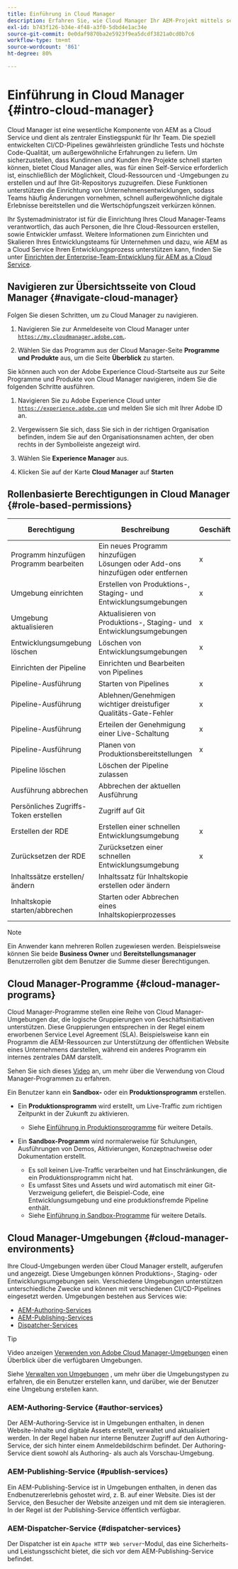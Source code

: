 ```yaml
---
title: Einführung in Cloud Manager
description: Erfahren Sie, wie Cloud Manager Ihr AEM-Projekt mittels seiner Programme, Umgebungen und Pipelines unterstützt.
exl-id: b743f126-b34e-4f48-a3f0-5dbd4e1ac34e
source-git-commit: 0e0daf9870ba2e5923f9ea5dcdf3821a0cd0b7c6
workflow-type: tm+mt
source-wordcount: '861'
ht-degree: 80%

---
```


# Einführung in Cloud Manager {#intro-cloud-manager}

Cloud Manager ist eine wesentliche Komponente von AEM as a Cloud Service und dient als zentraler Einstiegspunkt für Ihr Team. Die speziell entwickelten CI/CD-Pipelines gewährleisten gründliche Tests und höchste Code-Qualität, um außergewöhnliche Erfahrungen zu liefern. Um sicherzustellen, dass Kundinnen und Kunden ihre Projekte schnell starten können, bietet Cloud Manager alles, was für einen Self-Service erforderlich ist, einschließlich der Möglichkeit, Cloud-Ressourcen und -Umgebungen zu erstellen und auf Ihre Git-Repositorys zuzugreifen. Diese Funktionen unterstützen die Einrichtung von Unternehmensentwicklungen, sodass Teams häufig Änderungen vornehmen, schnell außergewöhnliche digitale Erlebnisse bereitstellen und die Wertschöpfungszeit verkürzen können.

Ihr Systemadministrator ist für die Einrichtung Ihres Cloud Manager-Teams verantwortlich, das auch Personen, die Ihre Cloud-Ressourcen erstellen, sowie Entwickler umfasst. Weitere Informationen zum Einrichten und Skalieren Ihres Entwicklungsteams für Unternehmen und dazu, wie AEM as a Cloud Service Ihren Entwicklungsprozess unterstützen kann, finden Sie unter [Einrichten der Enterprise-Team-Entwicklung für AEM as a Cloud Service](/help/implementing/cloud-manager/managing-code/enterprise-team-dev-setup.md).

## Navigieren zur Übersichtsseite von Cloud Manager {#navigate-cloud-manager}

Folgen Sie diesen Schritten, um zu Cloud Manager zu navigieren.

1. Navigieren Sie zur Anmeldeseite von Cloud Manager unter [`https://my.cloudmanager.adobe.com`.](https://my.cloudmanager.adobe.com/).

1. Wählen Sie das Programm aus der Cloud Manager-Seite **Programme und Produkte** aus, um die Seite **Überblick** zu starten.

Sie können auch von der Adobe Experience Cloud-Startseite aus zur Seite Programme und Produkte von Cloud Manager navigieren, indem Sie die folgenden Schritte ausführen.

1. Navigieren Sie zu Adobe Experience Cloud unter [`https://experience.adobe.com`](https://experience.adobe.com) und melden Sie sich mit Ihrer Adobe ID an.

1. Vergewissern Sie sich, dass Sie sich in der richtigen Organisation befinden, indem Sie auf den Organisationsnamen achten, der oben rechts in der Symbolleiste angezeigt wird.

1. Wählen Sie **Experience Manager** aus.

1. Klicken Sie auf der Karte **Cloud Manager** auf **Starten**

## Rollenbasierte Berechtigungen in Cloud Manager {#role-based-permissions}

| Berechtigung | Beschreibung | Geschäftsinhaber | Bereitstellungs-Manager | Programm-Manager | Entwickler |
|--- |--- |--- |--- |--- |--- |
| Programm hinzufügen<br>Programm bearbeiten | Ein neues Programm hinzufügen<br>Lösungen oder Add-ons hinzufügen oder entfernen | x |  |  |  |
| Umgebung einrichten | Erstellen von Produktions-, Staging- und Entwicklungsumgebungen | x | x |  |  |
| Umgebung aktualisieren | Aktualisieren von Produktions-, Staging- und Entwicklungsumgebungen | x | x |  |  |
| Entwicklungsumgebung löschen | Löschen von Entwicklungsumgebungen | x | x |  |  |
| Einrichten der Pipeline | Einrichten und Bearbeiten von Pipelines |  | x |  |  |
| Pipeline-Ausführung | Starten von Pipelines | x | x |  |  |
| Pipeline-Ausführung | Ablehnen/Genehmigen wichtiger dreistufiger Qualitäts-Gate-Fehler | x | x | x |  |
| Pipeline-Ausführung | Erteilen der Genehmigung einer Live-Schaltung | x | x | x |  |
| Pipeline-Ausführung | Planen von Produktionsbereitstellungen | x | x | x |  |
| Pipeline löschen | Löschen der Pipeline zulassen |  | x |  |  |
| Ausführung abbrechen | Abbrechen der aktuellen Ausführung |  | x |  |  |
| Persönliches Zugriffs-Token erstellen | Zugriff auf Git |  | x |  | x |
| Erstellen der RDE | Erstellen einer schnellen Entwicklungsumgebung | x |  |  | x |
| Zurücksetzen der RDE | Zurücksetzen einer schnellen Entwicklungsumgebung | x |  |  | x |
| Inhaltssätze erstellen/ändern | Inhaltssatz für Inhaltskopie erstellen oder ändern |  | x |  |  |
| Inhaltskopie starten/abbrechen | Starten oder Abbrechen eines Inhaltskopierprozesses |  | x |  |  |

>[!NOTE]
>
>Ein Anwender kann mehreren Rollen zugewiesen werden. Beispielsweise können Sie beide **Business Owner** und **Bereitstellungsmanager** Benutzerrollen gibt dem Benutzer die Summe dieser Berechtigungen.

## Cloud Manager-Programme {#cloud-manager-programs}

Cloud Manager-Programme stellen eine Reihe von Cloud Manager-Umgebungen dar, die logische Gruppierungen von Geschäftsinitiativen unterstützen. Diese Gruppierungen entsprechen in der Regel einem erworbenen Service Level Agreement (SLA). Beispielsweise kann ein Programm die AEM-Ressourcen zur Unterstützung der öffentlichen Website eines Unternehmens darstellen, während ein anderes Programm ein internes zentrales DAM darstellt.


Sehen Sie sich dieses [Video](https://experienceleague.adobe.com/docs/experience-manager-learn/cloud-service/cloud-manager/programs.html?lang=de) an, um mehr über die Verwendung von Cloud Manager-Programmen zu erfahren.

Ein Benutzer kann ein **Sandbox-** oder ein **Produktionsprogramm** erstellen.

* Ein **Produktionsprogramm** wird erstellt, um Live-Traffic zum richtigen Zeitpunkt in der Zukunft zu aktivieren.
   * Siehe [Einführung in Produktionsprogramme](/help/implementing/cloud-manager/getting-access-to-aem-in-cloud/introduction-production-programs.md) für weitere Details.

* Ein **Sandbox-Programm** wird normalerweise für Schulungen, Ausführungen von Demos, Aktivierungen, Konzeptnachweise oder Dokumentation erstellt.
   * Es soll keinen Live-Traffic verarbeiten und hat Einschränkungen, die ein Produktionsprogramm nicht hat.
   * Es umfasst Sites und Assets und wird automatisch mit einer Git-Verzweigung geliefert, die Beispiel-Code, eine Entwicklungsumgebung und eine produktionsfremde Pipeline enthält.
   * Siehe [Einführung in Sandbox-Programme](/help/implementing/cloud-manager/getting-access-to-aem-in-cloud/introduction-sandbox-programs.md) für weitere Details.

## Cloud Manager-Umgebungen {#cloud-manager-environments}

Ihre Cloud-Umgebungen werden über Cloud Manager erstellt, aufgerufen und angezeigt. Diese Umgebungen können Produktions-, Staging- oder Entwicklungsumgebungen sein. Verschiedene Umgebungen unterstützen unterschiedliche Zwecke und können mit verschiedenen CI/CD-Pipelines eingesetzt werden. Umgebungen bestehen aus Services wie:

* [AEM-Authoring-Services](#author-services)
* [AEM-Publishing-Services](#publish-services)
* [Dispatcher-Services](#dispatcher-services)

>[!TIP]
>
> Video anzeigen [Verwenden von Adobe Cloud Manager-Umgebungen](https://experienceleague.adobe.com/docs/experience-manager-learn/cloud-service/cloud-manager/environments.html?lang=de) einen Überblick über die verfügbaren Umgebungen.
>
>Siehe [Verwalten von Umgebungen](/help/implementing/cloud-manager/manage-environments.md) , um mehr über die Umgebungstypen zu erfahren, die ein Benutzer erstellen kann, und darüber, wie der Benutzer eine Umgebung erstellen kann.

### AEM-Authoring-Service {#author-services}

Der AEM-Authoring-Service ist in Umgebungen enthalten, in denen Website-Inhalte und digitale Assets erstellt, verwaltet und aktualisiert werden. In der Regel haben nur interne Benutzer Zugriff auf den Authoring-Service, der sich hinter einem Anmeldebildschirm befindet. Der Authoring-Service dient sowohl als Authoring- als auch als Vorschau-Umgebung.

### AEM-Publishing-Service {#publish-services}

Ein AEM-Publishing-Service ist in Umgebungen enthalten, in denen das Endbenutzererlebnis gehostet wird, z. B. auf einer Website. Dies ist der Service, den Besucher der Website anzeigen und mit dem sie interagieren. In der Regel ist der Publishing-Service öffentlich verfügbar.

### AEM-Dispatcher-Service {#dispatcher-services}

Der Dispatcher ist ein `Apache HTTP Web server`-Modul, das eine Sicherheits- und Leistungsschicht bietet, die sich vor dem AEM-Publishing-Service befindet.

